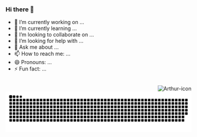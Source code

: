 ### Hi there 👋

- 🔭 I’m currently working on ...
- 🌱 I’m currently learning ...
- 👯 I’m looking to collaborate on ...
- 🤔 I’m looking for help with ...
- 💬 Ask me about ...
- 📫 How to reach me: ...
- 😄 Pronouns: ...
- ⚡ Fun fact: ...










<div styler="display: inline_block"><br>
<img align="right" alt="Arthur-icon" src="https://www.google.com/url?sa=i&url=https%3A%2F%2Fwww.motoplanete.com%2Fspecial--fiction%2F212%2FAKIRA---moto-de-Kaneda-2019%2Fcontact.html&psig=AOvVaw3x7unYU2CirU8ydWdem5a0&ust=1698327479970000&source=images&cd=vfe&opi=89978449&ved=0CA8QjRxqFwoTCPC1z4upkYIDFQAAAAAdAAAAABAI">
  </div>






<picture>
  <source media="(prefers-color-scheme: dark)" srcset="https://raw.githubusercontent.com/platane/platane/output/github-contribution-grid-snake-dark.svg">
  <source media="(prefers-color-scheme: light)" srcset="https://raw.githubusercontent.com/platane/platane/output/github-contribution-grid-snake.svg">
  <img alt="github contribution grid snake animation" src="https://raw.githubusercontent.com/platane/platane/output/github-contribution-grid-snake.svg">
</picture>
